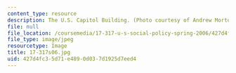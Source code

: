 ```yaml
---
content_type: resource
description: The U.S. Capitol Building. (Photo courtesy of Andrew Morton.)
file: null
file_location: /coursemedia/17-317-u-s-social-policy-spring-2006/427d4fc35d71e4890d037d1925d7eed4_17-317s06.jpg
file_type: image/jpeg
resourcetype: Image
title: 17-317s06.jpg
uid: 427d4fc3-5d71-e489-0d03-7d1925d7eed4
---
```

